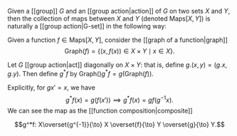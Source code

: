 Given a [[group]] $G$ and an [[group action|action]] of $G$ on two sets $X$ and $Y$, then the collection of maps between $X$ and $Y$ (denoted $\text{Maps}[X,Y]$) is naturally a [[group action|G-set]] in the following way:

Given a function $f\in \text{Maps}[X,Y]$, consider the [[graph of a function|graph]] $$\text{Graph}(f) = \{(x,f(x))\in X\times Y \mid x\in X\}.$$

Let $G$ [[group action|act]] diagonally on $X\times Y$: that is, define $g.(x,y) = (g.x,g.y)$. Then define $g^*f$ by $\text{Graph}()g^*f = g(\text{Graph}(f))$. 

Explicitly, for $gx' = x$, we have $$g^*f(x) = g(f(x')) \implies g^*f(x) = gf(g^{-1}x).$$ We can see the map as the [[function composition|composite]]

$$g^*f: X\overset{g^{-1}}{\to} X \overset{f}{\to} Y \overset{g}{\to} Y.$$